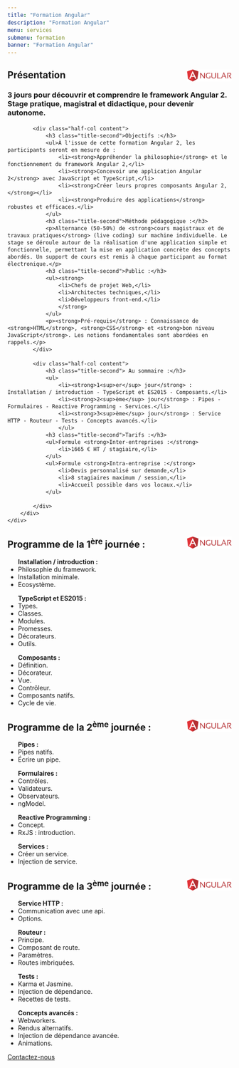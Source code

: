 ```yaml
---
title: "Formation Angular"
description: "Formation Angular"
menu: services
submenu: formation
banner: "Formation Angular"
---
```

<div class="section-title">
	<div class="wrap cf">
		<div class="inner">
			<h2>
				<img src="img/logo-angularjs.svg" alt="AngularJS" style="width:100px;float:right;">
				Présentation
			</h2>
		</div>
	</div>
</div>

<section class="section">
	<div class="wrap cf">
		<div class="inner half-cols">
			<h3 class="title-second">3 jours pour découvrir et comprendre le framework Angular 2.<br>Stage pratique, magistral et didactique, pour devenir autonome.</h3>

			<div class="half-col content">
				<h3 class="title-second">Objectifs :</h3>
				<ul>À l'issue de cette formation Angular 2, les participants seront en mesure de :
					<li><strong>Appréhender la philosophie</strong> et le fonctionnement du framework Angular 2,</li>
					<li><strong>Concevoir une application Angular 2</strong> avec JavaScript et TypeScript,</li>
					<li><strong>Créer leurs propres composants Angular 2,</strong></li>
					<li><strong>Produire des applications</strong> robustes et efficaces.</li>
				</ul>
				<h3 class="title-second">Méthode pédagogique :</h3>
				<p>Alternance (50-50%) de <strong>cours magistraux et de travaux pratiques</strong> (live coding) sur machine individuelle. Le stage se déroule autour de la réalisation d'une application simple et fonctionnelle, permettant la mise en application concrète des concepts abordés. Un support de cours est remis à chaque participant au format électronique.</p>
				<h3 class="title-second">Public :</h3>
				<ul><strong>
					<li>Chefs de projet Web,</li>
					<li>Architectes techniques,</li>
					<li>Développeurs front-end.</li>
					</strong>
				</ul>
				<p><strong>Pré-requis</strong> : Connaissance de <strong>HTML</strong>, <strong>CSS</strong> et <strong>bon niveau JavaScript</strong>. Les notions fondamentales sont abordées en rappels.</p>
			</div>

			<div class="half-col content">
				<h3 class="title-second"> Au sommaire :</h3>
				<ul>
					<li><strong>1<sup>er</sup> jour</strong> : Installation / introduction - TypeScript et ES2015 - Composants.</li>
					<li><strong>2<sup>ème</sup> jour</strong> : Pipes - Formulaires - Reactive Programming - Services.</li>
					<li><strong>3<sup>ème</sup> jour</strong> : Service HTTP - Routeur - Tests - Concepts avancés.</li>
					</ul>
				<h3 class="title-second">Tarifs :</h3>
				<ul>Formule <strong>Inter-entreprises :</strong>
					<li>1665 € HT / stagiaire,</li>
				</ul>
				<ul>Formule <strong>Intra-entreprise :</strong>
					<li>Devis personnalisé sur demande,</li>
					<li>8 stagiaires maximum / session,</li>
					<li>Accueil possible dans vos locaux.</li>
				</ul>

			</div>
		</div>
	</div>
</section>

<div class="section-title">
	<div class="wrap cf">
		<div class="inner">
			<h2>
				<img src="img/logo-angularjs.svg" alt="AngularJS" style="width:100px;float:right;">
				Programme de la 1<sup>ère</sup> journée :
			</h2>
		</div>
	</div>
</div>

<section class="section">
	<div class="wrap cf">
		<div class="inner half-cols">
			<div class="half-col content">
				<ul><strong>Installation / introduction :</strong>
					<li>Philosophie du framework.</li>
					<li>Installation minimale.</li>
					<li>Ecosystème.</li>
				</ul>
				<ul><strong>TypeScript et ES2015 :</strong>
					<li>Types.</li>
					<li>Classes.</li>
					<li>Modules.</li>
					<li>Promesses.</li>
					<li>Décorateurs.</li>
					<li>Outils.</li>
				</ul>
			</div>
			<div class="half-col content">
				<ul><strong>Composants :</strong>
					<li>Définition.</li>
					<li>Décorateur.</li>
					<li>Vue.</li>
					<li>Contrôleur.</li>
					<li>Composants natifs.</li>
					<li>Cycle de vie.</li>
				</ul>
			</div>
		</div>
	</div>
</section>

<div class="section-title">
	<div class="wrap cf">
		<div class="inner">
			<h2>
				<img src="img/logo-angularjs.svg" alt="AngulaJS" style="width:100px;float:right;">
				Programme de la 2<sup>ème</sup> journée :
			</h2>
		</div>
	</div>
</div>
<section class="section">
	<div class="wrap cf">
		<div class="inner half-cols">
			<div class="half-col content">
				<ul><strong>Pipes :</strong>
					<li>Pipes natifs.</li>
					<li>Écrire un pipe.</li>
				</ul>
				<ul><strong>Formulaires :</strong>
					<li>Contrôles.</li>
					<li>Validateurs.</li>
					<li>Observateurs.</li>
					<li>ngModel.</li>
				</ul>
			</div>
			<div class="half-col content">
				<ul><strong>Reactive Programming :</strong>
					<li>Concept.</li>
					<li>RxJS : introduction.</li>
				</ul>
				<ul><strong>Services :</strong>
					<li>Créer un service.</li>
					<li>Injection de service.</li>
				</ul>
			</div>
		</div>
	</div>
</section>

<div class="section-title">
	<div class="wrap cf">
		<div class="inner">
			<h2>
				<img src="img/logo-angularjs.svg" alt="AngularJS" style="width:100px;float:right;">
				Programme de la 3<sup>ème</sup> journée :
			</h2>
		</div>
	</div>
</div>

<section class="section">
	<div class="wrap cf">
		<div class="inner half-cols">
			<div class="half-col content">
				<ul><strong>Service HTTP :</strong>
					<li>Communication avec une api.</li>
					<li>Options.</li>
				</ul>
				<ul><strong>Routeur :</strong>
					<li>Principe.</li>
					<li>Composant de route.</li>
					<li>Paramètres.</li>
					<li>Routes imbriquées.</li>
				</ul>
			</div>
			<div class="half-col content">
				<ul><strong>Tests :</strong>
					<li>Karma et Jasmine.</li>
					<li>Injection de dépendance.</li>
					<li>Recettes de tests.</li>
				</ul>
				<ul><strong>Concepts avancés :</strong>
					<li>Webworkers.</li>
					<li>Rendus alternatifs.</li>
					<li>Injection de dépendance avancée.</li>
					<li>Animations.</li>
				</ul>
				<a href="contact.html" class="btn">Contactez-nous</a>
			</div>
		</div>
	</div>
</section>
